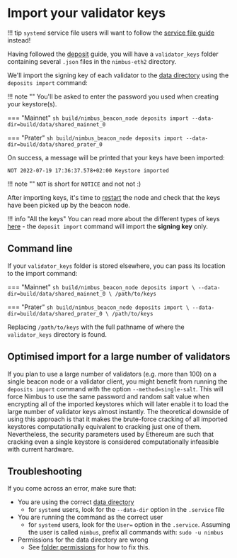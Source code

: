 # Import your validator keys

!!! tip
    `systemd` service file users will want to follow the [service file guide](./beacon-node-systemd.md#import-validator-keys) instead!

Having followed the [deposit](./deposit.md) guide, you will have a `validator_keys` folder containing several `.json` files in the `nimbus-eth2` directory.

We'll import the signing key of each validator to the [data directory](./data-dir.md) using the `deposits import` command:

!!! note ""
    You'll be asked to enter the password you used when creating your keystore(s).

=== "Mainnet"
    ```sh
    build/nimbus_beacon_node deposits import --data-dir=build/data/shared_mainnet_0
    ```

=== "Prater"
    ```sh
    build/nimbus_beacon_node deposits import --data-dir=build/data/shared_prater_0
    ```

On success, a message will be printed that your keys have been imported:
```
NOT 2022-07-19 17:36:37.578+02:00 Keystore imported
```

!!! note ""
    `NOT` is short for `NOTICE` and not not :)

After importing keys, it's time to [restart](./connect-eth2.md) the node and check that the keys have been picked up by the beacon node.

!!! info "All the keys"
    You can read more about the different types of keys [here](https://blog.ethereum.org/2020/05/21/keys/) - the `deposit import` command will import the **signing key** only.

## Command line

If your `validator_keys` folder is stored elsewhere, you can pass its location to the import command:

=== "Mainnet"
    ```sh
    build/nimbus_beacon_node deposits import \
      --data-dir=build/data/shared_mainnet_0 \
      /path/to/keys
    ```

=== "Prater"
    ```sh
    build/nimbus_beacon_node deposits import \
      --data-dir=build/data/shared_prater_0 \
      /path/to/keys
    ```

Replacing `/path/to/keys` with the full pathname of where the `validator_keys` directory is found.

## Optimised import for a large number of validators

If you plan to use a large number of validators (e.g. more than 100) on a single beacon node or a validator client, you might benefit from running the `deposits import` command with the option `--method=single-salt`. This will force Nimbus to use the same password and random salt value when encrypting all of the imported keystores which will later enable it to load the large number of validator keys almost instantly. The theoretical downside of using this approach is that it makes the brute-force cracking of all imported keystores computationally equivalent to cracking just one of them. Nevertheless, the security parameters used by Ethereum are such that cracking even a single keystore is considered computationally infeasible with current hardware.

## Troubleshooting

If you come across an error, make sure that:

* You are using the correct [data directory](./data-dir.md)
    * for `systemd` users, look for the `--data-dir` option in the `.service` file
* You are running the command as the correct user
    * for `systemd` users, look for the `User=` option in the `.service`. Assuming the user is called `nimbus`,  prefix all commands with: `sudo -u nimbus`
* Permissions for the data directory are wrong
    * See [folder permissions](./data-dir.md#permissions) for how to fix this.
